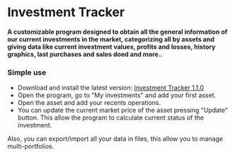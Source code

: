 # Investment Tracker
**A customizable program designed to obtain all the general information of our current investments in the market, categorizing all by assets and giving data like current investment values, profits and losses, history graphics, last purchases and sales doed and more..**

### Simple use
- Download and install the latest version: [Investment Tracker 1.1.0](https://unjex.com/downloads/InvestmentTrackerSetup-1.1.0.rar)
- Open the program, go to "My investments" and add your first asset.
- Open the asset and add your recents operations.
- You can update the current market price of the asset pressing "Update" button. This allow the program to calculate current status of the investment.

Also, you can export/import all your data in files, this allow you to manage multi-portfolios.
